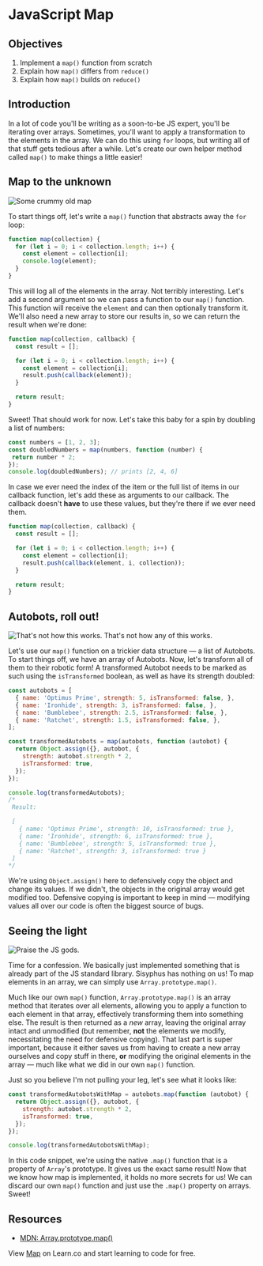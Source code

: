 # JavaScript Map

## Objectives

1. Implement a `map()` function from scratch  
2. Explain how `map()` differs from `reduce()`
3. Explain how `map()` builds on `reduce()`

## Introduction
In a lot of code you'll be writing as a soon-to-be JS expert, you'll be iterating over arrays. Sometimes, you'll want to apply a transformation to the elements in the array. We can do this using `for` loops, but writing all of that stuff gets tedious after a while. Let's create our own helper method called `map()` to make things a little easier!

## Map to the unknown
![Some crummy old map](https://i.ytimg.com/vi/gKVIWyj2QnU/maxresdefault.jpg)

To start things off, let's write a `map()` function that abstracts away the `for` loop:

```js
function map(collection) {
  for (let i = 0; i < collection.length; i++) {
    const element = collection[i];
    console.log(element);
  }
}
```

This will log all of the elements in the array. Not terribly interesting. Let's add a second argument so we can pass a function to our `map()` function. This function will receive the `element` and can then optionally transform it. We'll also need a new array to store our results in, so we can return the result when we're done:

```js
function map(collection, callback) {
  const result = [];

  for (let i = 0; i < collection.length; i++) {
    const element = collection[i];
    result.push(callback(element));
  }

  return result;
}
```

Sweet! That should work for now. Let's take this baby for a spin by doubling a list of numbers:

```js
const numbers = [1, 2, 3];
const doubledNumbers = map(numbers, function (number) {
 return number * 2;
});
console.log(doubledNumbers); // prints [2, 4, 6]
```

In case we ever need the index of the item or the full list of items in our callback function, let's add these as arguments to our callback. The callback doesn't **have** to use these values, but they're there if we ever need them.

```js
function map(collection, callback) {
  const result = [];

  for (let i = 0; i < collection.length; i++) {
    const element = collection[i];
    result.push(callback(element, i, collection));
  }

  return result;
}
```

## Autobots, roll out!
![That's not how this works. That's not how any of this works.](https://media.giphy.com/media/RjBKvVNcf4xH2/giphy.gif)

Let's use our `map()` function on a trickier data structure — a list of Autobots. To start things off, we have an array of Autobots. Now, let's transform all of them to their robotic form! A transformed Autobot needs to be marked as such using the `isTransformed` boolean, as well as have its strength doubled:

```js
const autobots = [
  { name: 'Optimus Prime', strength: 5, isTransformed: false, },
  { name: 'Ironhide', strength: 3, isTransformed: false, },
  { name: 'Bumblebee', strength: 2.5, isTransformed: false, },
  { name: 'Ratchet', strength: 1.5, isTransformed: false, },
];

const transformedAutobots = map(autobots, function (autobot) {
  return Object.assign({}, autobot, {
    strength: autobot.strength * 2,
    isTransformed: true,
  });
});

console.log(transformedAutobots);
/*
 Result:

 [
   { name: 'Optimus Prime', strength: 10, isTransformed: true },
   { name: 'Ironhide', strength: 6, isTransformed: true },
   { name: 'Bumblebee', strength: 5, isTransformed: true },
   { name: 'Ratchet', strength: 3, isTransformed: true }
 ]
*/
```

We're using `Object.assign()` here to defensively copy the object and change its values. If we didn't, the objects in the original array would get modified too. Defensive copying is important to keep in mind — modifying values all over our code is often the biggest source of bugs.

## Seeing the light
![Praise the JS gods.](https://media.giphy.com/media/kkpWcU9XgFIUE/giphy.gif)

Time for a confession. We basically just implemented something that is already part of the JS standard library. Sisyphus has nothing on us! To map elements in an array, we can simply use `Array.prototype.map()`.

Much like our own `map()` function, `Array.prototype.map()` is an array method that iterates over all elements, allowing you to apply a function to each element in that array, effectively transforming them into something else. The result is then returned as a *new* array, leaving the original array intact and unmodified (but remember, **not** the elements we modify, necessitating the need for defensive copying). That last part is super important, because it either saves us from having to create a new array ourselves and copy stuff in there, **or** modifying the original elements in the array — much like what we did in our own `map()` function.

Just so you believe I'm not pulling your leg, let's see what it looks like:

```js
const transformedAutobotsWithMap = autobots.map(function (autobot) {
  return Object.assign({}, autobot, {
    strength: autobot.strength * 2,
    isTransformed: true,
  });
});

console.log(transformedAutobotsWithMap);
```

In this code snippet, we're using the native `.map()` function that is a property of `Array`'s prototype. It gives us the exact same result! Now that we know how map is implemented, it holds no more secrets for us! We can discard our own `map()` function and just use the `.map()` property on arrays. Sweet!

## Resources

- [MDN: Array.prototype.map()](https://developer.mozilla.org/en-US/docs/Web/JavaScript/Reference/Global_Objects/Array/map)

<p class='util--hide'>View <a href='https://learn.co/lessons/javascript-map'>Map</a> on Learn.co and start learning to code for free.</p>
